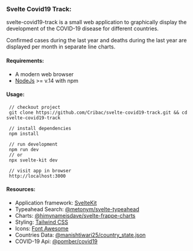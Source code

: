 ### Svelte Covid19 Track:

svelte-covid19-track is a small web application to graphically display the development of the COVID-19 disease for different countries.

Confirmed cases during the last year and deaths during the last year are displayed per month in separate line charts.

#### Requirements:
- A modern web browser
- [NodeJs](https://nodejs.org/en/) >= v.14 with npm

#### Usage:
```
 // checkout project
 git clone https://github.com/Cribac/svelte-covid19-track.git && cd svelte-covid19-track
 
 // install dependencies
 npm install
 
 // run development
 npm run dev
 // or
 npx svelte-kit dev

 // visit app in browser
 http://localhost:3000
```


#### Resources:

 - Application framework: [SvelteKit](https://kit.svelte.dev/)
 - Typeahead Search: [@metonym/svelte-typeahead](https://github.com/metonym/svelte-typeahead)
 - Charts: [@himynameisdave/svelte-frappe-charts](https://github.com/himynameisdave/svelte-frappe-charts)
 - Styling: [Tailwind CSS](https://tailwindcss.com/)
 - Icons: [Font Awesome](https://fontawesome.com/)
 - Countries Data: [@manishtiwari25/country_state.json](https://gist.github.com/manishtiwari25/0fa055ee14f29ee6a7654d50af20f095)
 - COVID-19 Api: [@pomber/covid19](https://github.com/pomber/covid19)

